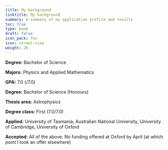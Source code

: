 ```yaml
---
title: My background
linktitle: My background
summary: A summary of my application profile and results
toc: true
type: book
draft: false
icon_pack: fas
icon: street-view
weight: 20
---
```


**Degree:** Bachelor of Science

**Majors:** Physics and Applied Mathematics

**GPA:** 7.0 (/7.0)



**Degree:** Bachelor of Science (Honours)

**Thesis area:** Astrophysics

**Degree class:** First (7.0/7.0)


**Applied:** University of Tasmania, Australian National University, University of Cambridge, University of Oxford

**Accepted:** All of the above. No funding offered at Oxford by April (at which point I took an offer elsewhere)
